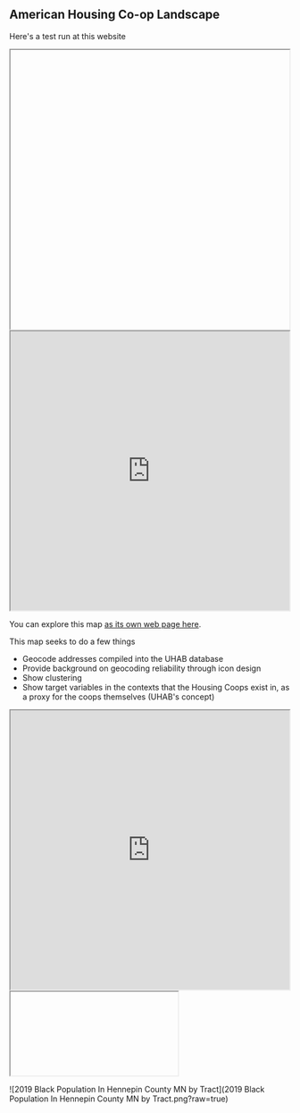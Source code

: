## American Housing Co-op Landscape

Here's a test run at this website


<iframe <src="UHAB_Coops.html", height="500", width="500"></iframe>
<iframe src="https://terriblemrsmith.github.io/CommandLineGIS/CoopTract.html", height="500", width="500"></iframe>

You can explore this map [as its own web page here](UHAB_Coops.html).

  This map seeks to do a few things
  * Geocode addresses compiled into the UHAB database
  * Provide background on geocoding reliability through icon design
  * Show clustering
  * Show target variables in the contexts that the Housing Coops exist in, as a proxy for the coops themselves (UHAB's concept)

<iframe src="https://terriblemrsmith.github.io/CommandLineGIS/2019 Black Population In Hennepin County MN by Tract.png", height="500", width="500"> </iframe>

<iframe> <src="https://terriblemrsmith.github.io/CommandLineGIS/2019 Percentage Black Population In Hennepin County MN by Tract.png", height="500", width="500"></iframe>

![2019 Black Population In Hennepin County MN by Tract](2019 Black Population In Hennepin County MN by Tract.png?raw=true)
